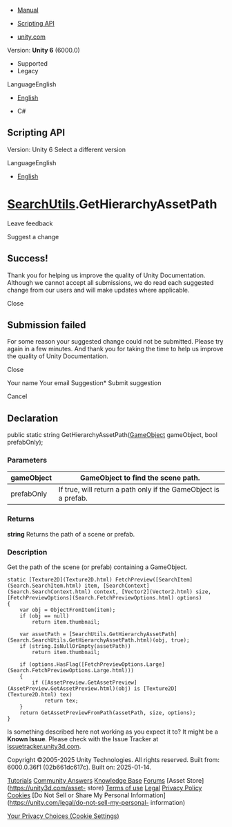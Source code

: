 [ ]()

  * [Manual](../Manual/index.html)
  * [Scripting API](../ScriptReference/index.html)

  * [unity.com](https://unity.com/)

Version: **Unity 6** (6000.0)

  * Supported
  * Legacy

LanguageEnglish

  * [English]()

  * C#

[ ](https://docs.unity3d.com)

## Scripting API

Version: Unity 6 Select a different version

LanguageEnglish

  * [English]()

#  [SearchUtils](Search.SearchUtils.html).GetHierarchyAssetPath

Leave feedback

Suggest a change

## Success!

Thank you for helping us improve the quality of Unity Documentation. Although
we cannot accept all submissions, we do read each suggested change from our
users and will make updates where applicable.

Close

## Submission failed

For some reason your suggested change could not be submitted. Please <a>try
again</a> in a few minutes. And thank you for taking the time to help us
improve the quality of Unity Documentation.

Close

Your name Your email Suggestion* Submit suggestion

Cancel

[ ]()

## Declaration

public static string GetHierarchyAssetPath([GameObject](GameObject.html)
gameObject, bool prefabOnly);

### Parameters

gameObject | GameObject to find the scene path.  
---|---  
prefabOnly | If true, will return a path only if the GameObject is a prefab.  
  
### Returns

**string** Returns the path of a scene or prefab.

### Description

Get the path of the scene (or prefab) containing a GameObject.

    
    
    static [Texture2D](Texture2D.html) FetchPreview([SearchItem](Search.SearchItem.html) item, [SearchContext](Search.SearchContext.html) context, [Vector2](Vector2.html) size, [FetchPreviewOptions](Search.FetchPreviewOptions.html) options)
    {
        var obj = ObjectFromItem(item);
        if (obj == null)
            return item.thumbnail;
    
        var assetPath = [SearchUtils.GetHierarchyAssetPath](Search.SearchUtils.GetHierarchyAssetPath.html)(obj, true);
        if (string.IsNullOrEmpty(assetPath))
            return item.thumbnail;
    
        if (options.HasFlag([FetchPreviewOptions.Large](Search.FetchPreviewOptions.Large.html)))
        {
            if ([AssetPreview.GetAssetPreview](AssetPreview.GetAssetPreview.html)(obj) is [Texture2D](Texture2D.html) tex)
                return tex;
        }
        return GetAssetPreviewFromPath(assetPath, size, options);
    }
    

Is something described here not working as you expect it to? It might be a
**Known Issue**. Please check with the Issue Tracker at
[issuetracker.unity3d.com](https://issuetracker.unity3d.com).

Copyright ©2005-2025 Unity Technologies. All rights reserved. Built from:
6000.0.36f1 (02b661dc617c). Built on: 2025-01-14.

[Tutorials](https://unity3d.com/learn) [Community
Answers](https://answers.unity3d.com) [Knowledge
Base](https://support.unity3d.com/hc/en-us)
[Forums](https://forum.unity3d.com) [Asset Store](https://unity3d.com/asset-
store) [Terms of use](https://docs.unity3d.com/Manual/TermsOfUse.html)
[Legal](https://unity.com/legal) [Privacy
Policy](https://unity.com/legal/privacy-policy)
[Cookies](https://unity.com/legal/cookie-policy) [Do Not Sell or Share My
Personal Information](https://unity.com/legal/do-not-sell-my-personal-
information)

[Your Privacy Choices (Cookie Settings)](javascript:void\(0\);)

